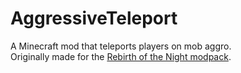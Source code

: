 # AggressiveTeleport
A Minecraft mod that teleports players on mob aggro.  
Originally made for the [Rebirth of the Night modpack](https://www.curseforge.com/minecraft/modpacks/rebirth-of-the-night).
